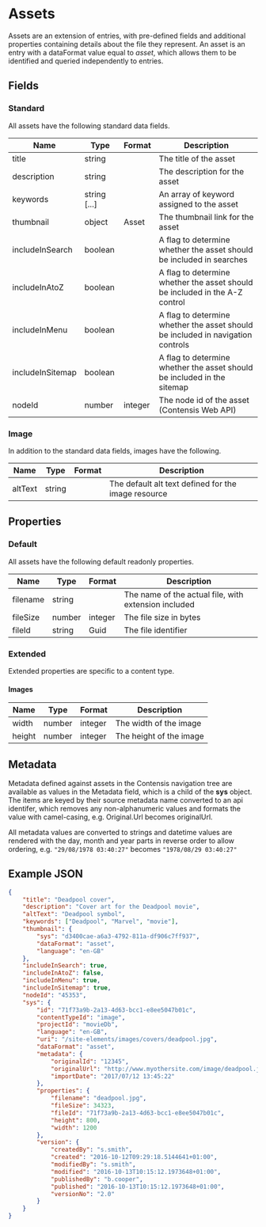 # Assets

Assets are an extension of entries, with pre-defined fields and additional properties containing details about the file they represent. An asset is an entry with a dataFormat value equal to *asset*, which allows them to be identified and queried independently to entries.

## Fields

### Standard

All assets have the following standard data fields.

| Name | Type | Format | Description |
| ---- | ---- | ------ | ----------- |
| title | string | | The title of the asset |
| description | string | | The description for the asset |
| keywords | string [...] || An array of keyword assigned to the asset |
| thumbnail | object | Asset | The thumbnail link for the asset |
| includeInSearch | boolean || A flag to determine whether the asset should be included in searches |
| includeInAtoZ | boolean || A flag to determine whether the asset should be included in the A-Z control |
| includeInMenu | boolean || A flag to determine whether the asset should be included in navigation controls |
| includeInSitemap | boolean || A flag to determine whether the asset should be included in the sitemap |
| nodeId | number | integer | The node id of the asset (Contensis Web API) |

### Image

In addition to the standard data fields, images have the following.

| Name | Type | Format | Description |
| ---- | ---- | ------ | ----------- |
| altText | string | | The default alt text defined for the image resource |

## Properties

### Default

All assets have the following default readonly properties.

| Name | Type | Format | Description |
| ---- | ---- | ------ | ----------- |
| filename | string | | The name of the actual file, with extension included |
| fileSize | number | integer | The file size in bytes |
| fileId | string | Guid | The file identifier |

### Extended

Extended properties are specific to a content type.

#### Images

| Name | Type | Format | Description |
| ---- | ---- | ------ | ----------- |
| width | number | integer | The width of the image |
| height | number | integer | The height of the image |

## Metadata

Metadata defined against assets in the Contensis navigation tree are available as values in the Metadata field, which is a child of the **sys** object. The items are keyed by their source metadata name converted to an api identifer, which removes any non-alphanumeric values and formats the value with camel-casing, e.g. Original.Url becomes originalUrl.

All metadata values are converted to strings and datetime values are rendered with the day, month and year parts in reverse order to allow ordering, e.g. `"29/08/1978 03:40:27"` becomes `"1978/08/29 03:40:27"`

## Example JSON

```json
{
    "title": "Deadpool cover",
    "description": "Cover art for the Deadpool movie",
    "altText": "Deadpool symbol",
    "keywords": ["Deadpool", "Marvel", "movie"],
    "thumbnail": {
        "sys": "d3400cae-a6a3-4792-811a-df906c7ff937",
        "dataFormat": "asset",
        "language": "en-GB"
    },
    "includeInSearch": true,
    "includeInAtoZ": false,
    "includeInMenu": true,
    "includeInSitemap": true,
    "nodeId": "45353",
    "sys": {
        "id": "71f73a9b-2a13-4d63-bcc1-e8ee5047b01c",
        "contentTypeId": "image",
        "projectId": "movieDb",
        "language": "en-GB",
        "uri": "/site-elements/images/covers/deadpool.jpg",
        "dataFormat": "asset",
        "metadata": {
            "originalId": "12345",
            "originalUrl": "http://www.myothersite.com/image/deadpool.jpg",
            "importDate": "2017/07/12 13:45:22"
        },
        "properties": {
            "filename": "deadpool.jpg",
            "fileSize": 34323,
            "fileId": "71f73a9b-2a13-4d63-bcc1-e8ee5047b01c",
            "height": 800,
            "width": 1200
        },
        "version": {
            "createdBy": "s.smith",
            "created": "2016-10-12T09:29:18.5144641+01:00",
            "modifiedBy": "s.smith",
            "modified": "2016-10-13T10:15:12.1973648+01:00",
            "publishedBy": "b.cooper",
            "published": "2016-10-13T10:15:12.1973648+01:00",
            "versionNo": "2.0"
        }
    }
}
```
